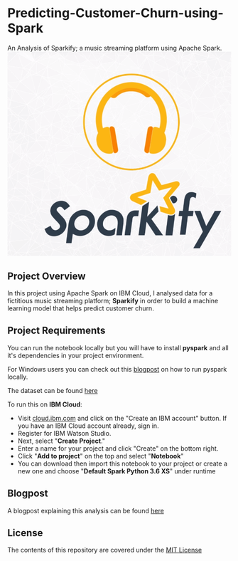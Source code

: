 # Predicting-Customer-Churn-using-Spark
An Analysis of Sparkify; a music streaming platform using Apache Spark.
![](https://github.com/ObinnaIheanachor/Predicting-Customer-Churn-using-Spark/blob/master/sparkify.png)

## Project Overview
In this project using Apache Spark on IBM Cloud, I analysed data for a fictitious music streaming platform; **Sparkify** in order to build a machine learning model that helps predict customer churn.

## Project Requirements
You can run the notebook locally but you will have to install **pyspark** and all it's dependencies in your project environment.

For Windows users you can check out this [blogpost](https://changhsinlee.com/install-pyspark-windows-jupyter/) on how to run pyspark locally.

The dataset can be found [here](https://github.com/hendrik-sill/DSND-Sparkify-Capstone-Project/blob/master/mini_sparkify_event_data.json)

To run this on **IBM Cloud**:
* Visit [cloud.ibm.com](cloud.ibm.com) and click on the "Create an IBM account" button. If you have an IBM Cloud account already, sign in.
* Register for IBM Watson Studio.
* Next, select "**Create Project**."
* Enter a name for your project and click "Create" on the bottom right.
* Click "**Add to project**" on the top and select "**Notebook**"
* You can download then import this notebook to your project or create a new one and choose  "**Default Spark Python 3.6 XS**" under runtime 

## Blogpost
A blogpost explaining this analysis can be found [here](https://medium.com/@datascientistobi/predicting-customer-churn-using-spark-cb14e1ffe00b)

## License
The contents of this repository are covered under the [MIT License](https://github.com/ObinnaIheanachor/Predicting-Customer-Churn-using-Spark/blob/master/LICENSE)
